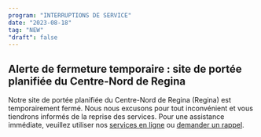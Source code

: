 ```yaml
---
program: "INTERRUPTIONS DE SERVICE"
date: "2023-08-18"
tag: "NEW"
"draft": false
---
```


## Alerte de fermeture temporaire : site de portée planifiée du Centre-Nord de Regina

Notre site de portée planifiée du Centre-Nord de Regina (Regina) est temporairement fermé. Nous nous excusons pour tout inconvénient et vous tiendrons informés de la reprise des services. Pour une assistance immédiate, veuillez utiliser nos [services en ligne](https://www.canada.ca/fr/emploi-developpement-social/ministere/portefeuille/service-canada.html) ou [demander un rappel](https://eservices.canada.ca/fr/service/).